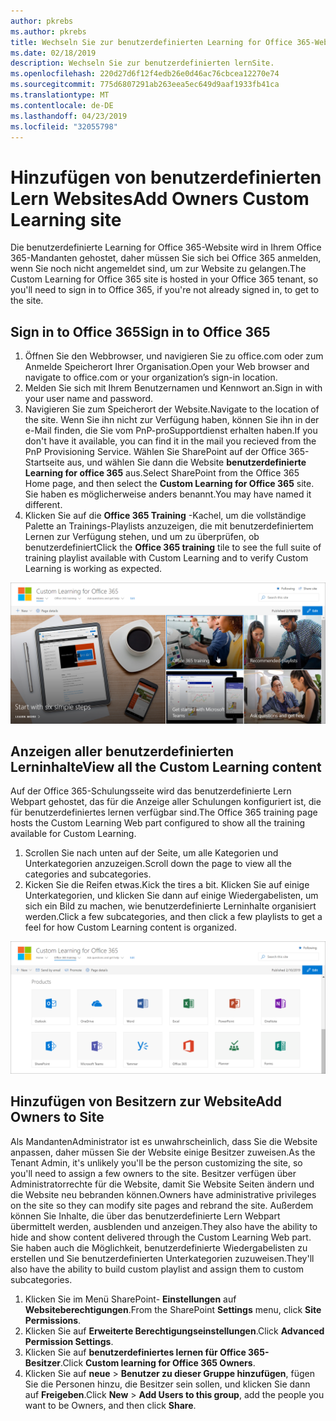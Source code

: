 ```yaml
---
author: pkrebs
ms.author: pkrebs
title: Wechseln Sie zur benutzerdefinierten Learning for Office 365-Website
ms.date: 02/18/2019
description: Wechseln Sie zur benutzerdefinierten lernSite.
ms.openlocfilehash: 220d27d6f12f4edb26e0d46ac76cbcea12270e74
ms.sourcegitcommit: 775d6807291ab263eea5ec649d9aaf1933fb41ca
ms.translationtype: MT
ms.contentlocale: de-DE
ms.lasthandoff: 04/23/2019
ms.locfileid: "32055798"
---
```

# <a name="add-owners-custom-learning-site"></a><span data-ttu-id="a6dcd-103">Hinzufügen von benutzerdefinierten Lern Websites</span><span class="sxs-lookup"><span data-stu-id="a6dcd-103">Add Owners Custom Learning site</span></span>

<span data-ttu-id="a6dcd-104">Die benutzerdefinierte Learning for Office 365-Website wird in Ihrem Office 365-Mandanten gehostet, daher müssen Sie sich bei Office 365 anmelden, wenn Sie noch nicht angemeldet sind, um zur Website zu gelangen.</span><span class="sxs-lookup"><span data-stu-id="a6dcd-104">The Custom Learning for Office 365 site is hosted in your Office 365 tenant, so you'll need to sign in to Office 365, if you're not already signed in, to get to the site.</span></span> 

## <a name="sign-in-to-office-365"></a><span data-ttu-id="a6dcd-105">Sign in to Office 365</span><span class="sxs-lookup"><span data-stu-id="a6dcd-105">Sign in to Office 365</span></span> 

1.  <span data-ttu-id="a6dcd-106">Öffnen Sie den Webbrowser, und navigieren Sie zu office.com oder zum Anmelde Speicherort Ihrer Organisation.</span><span class="sxs-lookup"><span data-stu-id="a6dcd-106">Open your Web browser and navigate to office.com or your organization’s sign-in location.</span></span> 
2.  <span data-ttu-id="a6dcd-107">Melden Sie sich mit Ihrem Benutzernamen und Kennwort an.</span><span class="sxs-lookup"><span data-stu-id="a6dcd-107">Sign in with your user name and password.</span></span>
3.  <span data-ttu-id="a6dcd-108">Navigieren Sie zum Speicherort der Website.</span><span class="sxs-lookup"><span data-stu-id="a6dcd-108">Navigate to the location of the site.</span></span> <span data-ttu-id="a6dcd-109">Wenn Sie ihn nicht zur Verfügung haben, können Sie ihn in der e-Mail finden, die Sie vom PnP-proSupportdienst erhalten haben.</span><span class="sxs-lookup"><span data-stu-id="a6dcd-109">If you don't have it available, you can find it in the mail you recieved from the PnP Provisioning Service.</span></span> <span data-ttu-id="a6dcd-110">Wählen Sie SharePoint auf der Office 365-Startseite aus, und wählen Sie dann die Website **benutzerdefinierte Learning for office 365** aus.</span><span class="sxs-lookup"><span data-stu-id="a6dcd-110">Select SharePoint from the Office 365 Home page, and then select the **Custom Learning for Office 365** site.</span></span> <span data-ttu-id="a6dcd-111">Sie haben es möglicherweise anders benannt.</span><span class="sxs-lookup"><span data-stu-id="a6dcd-111">You may have named it different.</span></span> 
5. <span data-ttu-id="a6dcd-112">Klicken Sie auf die **Office 365 Training** -Kachel, um die vollständige Palette an Trainings-Playlists anzuzeigen, die mit benutzerdefiniertem Lernen zur Verfügung stehen, und um zu überprüfen, ob benutzerdefiniert</span><span class="sxs-lookup"><span data-stu-id="a6dcd-112">Click the **Office 365 training** tile to see the full suite of training playlist available with Custom Learning and to verify Custom Learning is working as expected.</span></span> 

![CG-Goto. png](media/cg-goto.png)

## <a name="view-all-the-custom-learning-content"></a><span data-ttu-id="a6dcd-114">Anzeigen aller benutzerdefinierten Lerninhalte</span><span class="sxs-lookup"><span data-stu-id="a6dcd-114">View all the Custom Learning content</span></span>
<span data-ttu-id="a6dcd-115">Auf der Office 365-Schulungsseite wird das benutzerdefinierte Lern Webpart gehostet, das für die Anzeige aller Schulungen konfiguriert ist, die für benutzerdefiniertes lernen verfügbar sind.</span><span class="sxs-lookup"><span data-stu-id="a6dcd-115">The Office 365 training page hosts the Custom Learning Web part configured to show all the training available for Custom Learning.</span></span> 

1. <span data-ttu-id="a6dcd-116">Scrollen Sie nach unten auf der Seite, um alle Kategorien und Unterkategorien anzuzeigen.</span><span class="sxs-lookup"><span data-stu-id="a6dcd-116">Scroll down the page to view all the categories and subcategories.</span></span>
2. <span data-ttu-id="a6dcd-117">Kicken Sie die Reifen etwas.</span><span class="sxs-lookup"><span data-stu-id="a6dcd-117">Kick the tires a bit.</span></span> <span data-ttu-id="a6dcd-118">Klicken Sie auf einige Unterkategorien, und klicken Sie dann auf einige Wiedergabelisten, um sich ein Bild zu machen, wie benutzerdefinierte Lerninhalte organisiert werden.</span><span class="sxs-lookup"><span data-stu-id="a6dcd-118">Click a few subcategories, and then click a few playlists to get a feel for how Custom Learning content is organized.</span></span> 

![CG-gotoall. png](media/cg-gotoall.png)

## <a name="add-owners-to-site"></a><span data-ttu-id="a6dcd-120">Hinzufügen von Besitzern zur Website</span><span class="sxs-lookup"><span data-stu-id="a6dcd-120">Add Owners to Site</span></span>
<span data-ttu-id="a6dcd-121">Als MandantenAdministrator ist es unwahrscheinlich, dass Sie die Website anpassen, daher müssen Sie der Website einige Besitzer zuweisen.</span><span class="sxs-lookup"><span data-stu-id="a6dcd-121">As the Tenant Admin, it's unlikely you'll be the person customizing the site, so you'll need to assign a few owners to the site.</span></span> <span data-ttu-id="a6dcd-122">Besitzer verfügen über Administratorrechte für die Website, damit Sie Website Seiten ändern und die Website neu bebranden können.</span><span class="sxs-lookup"><span data-stu-id="a6dcd-122">Owners have administrative privileges on the site so they can modify site pages and rebrand the site.</span></span> <span data-ttu-id="a6dcd-123">Außerdem können Sie Inhalte, die über das benutzerdefinierte Lern Webpart übermittelt werden, ausblenden und anzeigen.</span><span class="sxs-lookup"><span data-stu-id="a6dcd-123">They also have the ability to hide and show content delivered through the Custom Learning Web part.</span></span> <span data-ttu-id="a6dcd-124">Sie haben auch die Möglichkeit, benutzerdefinierte Wiedergabelisten zu erstellen und Sie benutzerdefinierten Unterkategorien zuzuweisen.</span><span class="sxs-lookup"><span data-stu-id="a6dcd-124">They'll also have the ability to build custom playlist and assign them to custom subcategories.</span></span>  

1. <span data-ttu-id="a6dcd-125">Klicken Sie im Menü SharePoint- **Einstellungen** auf **Websiteberechtigungen**.</span><span class="sxs-lookup"><span data-stu-id="a6dcd-125">From the SharePoint **Settings** menu, click **Site Permissions**.</span></span>
2. <span data-ttu-id="a6dcd-126">Klicken Sie auf **Erweiterte Berechtigungseinstellungen**.</span><span class="sxs-lookup"><span data-stu-id="a6dcd-126">Click **Advanced Permission Settings**.</span></span>
3. <span data-ttu-id="a6dcd-127">Klicken Sie auf **benutzerdefiniertes lernen für Office 365-Besitzer**.</span><span class="sxs-lookup"><span data-stu-id="a6dcd-127">Click **Custom learning for Office 365 Owners**.</span></span>
4. <span data-ttu-id="a6dcd-128">Klicken Sie auf **neue** > **Benutzer zu dieser Gruppe hinzufügen**, fügen Sie die Personen hinzu, die Besitzer sein sollen, und klicken Sie dann auf **Freigeben**.</span><span class="sxs-lookup"><span data-stu-id="a6dcd-128">Click **New** > **Add Users to this group**, add the people you want to be Owners, and then click **Share**.</span></span>

